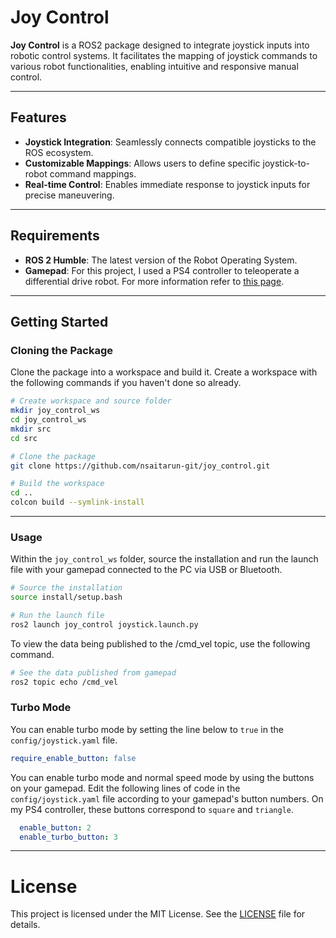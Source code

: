 # Joy Control

**Joy Control** is a ROS2 package designed to integrate joystick inputs into robotic control systems. It facilitates the mapping of joystick commands to various robot functionalities, enabling intuitive and responsive manual control.

---

## Features

- **Joystick Integration**: Seamlessly connects compatible joysticks to the ROS ecosystem.
- **Customizable Mappings**: Allows users to define specific joystick-to-robot command mappings.
- **Real-time Control**: Enables immediate response to joystick inputs for precise maneuvering.

---

## Requirements

- **ROS 2 Humble**: The latest version of the Robot Operating System.
- **Gamepad**: For this project, I used a PS4 controller to teleoperate a differential drive robot. For more information refer to [this page](https://index.ros.org/p/joy/).

---

## Getting Started

### Cloning the Package
Clone the package into a workspace and build it. Create a workspace with the following commands if you haven't done so already.

```bash
# Create workspace and source folder
mkdir joy_control_ws
cd joy_control_ws
mkdir src
cd src

# Clone the package
git clone https://github.com/nsaitarun-git/joy_control.git

# Build the workspace
cd ..
colcon build --symlink-install
```
---

### Usage
Within the ```joy_control_ws``` folder, source the installation and run the launch file with your gamepad connected to the PC via USB or Bluetooth.
```bash
# Source the installation
source install/setup.bash

# Run the launch file
ros2 launch joy_control joystick.launch.py
```
To view the data being published to the /cmd_vel topic, use the following command.
```bash
# See the data published from gamepad
ros2 topic echo /cmd_vel
```
### Turbo Mode
You can enable turbo mode by setting the line below to ```true``` in the ```config/joystick.yaml``` file.
```yaml
require_enable_button: false
```
You can enable turbo mode and normal speed mode by using the buttons on your gamepad. Edit the following lines of code in the ```config/joystick.yaml``` file according to your gamepad's button numbers. On my PS4 controller, these buttons correspond to ```square``` and ```triangle```.
```yaml
  enable_button: 2
  enable_turbo_button: 3
```
---

# License
This project is licensed under the MIT License. See the [LICENSE](https://github.com/nsaitarun-git/joy_control/blob/main/LICENSE) file for details.

